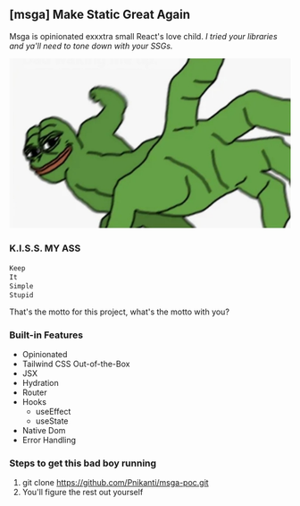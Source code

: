 ## [msga] Make Static Great Again
Msga is opinionated exxxtra small React's love child. *I tried your libraries and ya'll need to tone down with your SSGs.*

![Pepe Punch](README/pepe-punch.jpg)

### K.I.S.S. MY ASS

    Keep
    It
    Simple
    Stupid

That's the motto for this project, what's the motto with you?

### Built-in Features

- Opinionated
- Tailwind CSS Out-of-the-Box
- JSX
- Hydration
- Router
- Hooks
    - useEffect
    - useState
- Native Dom
- Error Handling

### Steps to get this bad boy running

1. git clone https://github.com/Pnikanti/msga-poc.git
2. You'll figure the rest out yourself
